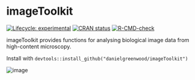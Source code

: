 
<!-- README.md is generated from README.Rmd. Please edit that file -->

# imageToolkit

<!-- badges: start -->

[![Lifecycle:
experimental](https://img.shields.io/badge/lifecycle-experimental-orange.svg)](https://lifecycle.r-lib.org/articles/stages.html#experimental)
[![CRAN
status](https://www.r-pkg.org/badges/version/imageToolkit)](https://CRAN.R-project.org/package=imageToolkit)
[![R-CMD-check](https://github.com/beansprout88/imageToolkit/actions/workflows/R-CMD-check.yaml/badge.svg)](https://github.com/beansprout88/imageToolkit/actions/workflows/R-CMD-check.yaml)
<!-- badges: end -->

imageToolkit provides functions for analysing biological image data from
high-content microscopy.

Install with `devtools::install_github("danielgreenwood/imageToolkit")`

![image](https://github.com/danielgreenwood/imageToolkit/assets/117200027/15b40dff-8d41-4f7f-906d-711e9f133a9e)

